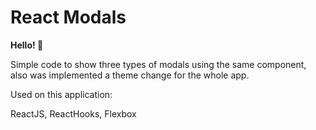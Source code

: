 # React Modals

**Hello! 👋**

Simple code to show three types of modals using the same component, also was implemented a theme change for the whole app.

Used on this application:

ReactJS,
ReactHooks,
Flexbox


